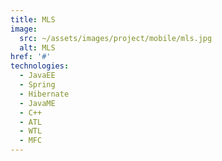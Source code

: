 ```yaml
---
title: MLS
image: 
  src: ~/assets/images/project/mobile/mls.jpg
  alt: MLS
href: '#'
technologies:
  - JavaEE
  - Spring
  - Hibernate
  - JavaME
  - C++
  - ATL
  - WTL
  - MFC
---
```

